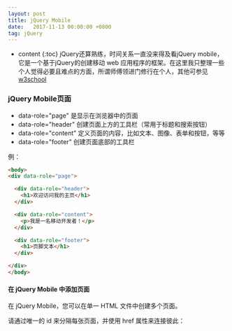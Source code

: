 ```yaml
---
layout: post
title: jQuery Mobile
date:   2017-11-13 00:00:00 +0800
tag: jQuery
---
```

* content
{:toc}
jQuery还算熟练，时间关系一直没来得及看jQuery mobile，它是一个基于jQuery的创建移动 web 应用程序的框架。在这里我只整理一些个人觉得必要且难点的方面，所谓师傅领进门修行在个人，其他可参见[w3school](http://www.w3school.com.cn/jquerymobile/index.asp)
<!-- more -->

### jQuery Mobile页面

+ data-role="page" 是显示在浏览器中的页面
+ data-role="header" 创建页面上方的工具栏（常用于标题和搜索按钮）
+ data-role="content" 定义页面的内容，比如文本、图像、表单和按钮，等等
+ data-role="footer" 创建页面底部的工具栏

例：

```html
<body>
<div data-role="page">

  <div data-role="header">
    <h1>欢迎访问我的主页</h1>
  </div>

  <div data-role="content">
    <p>我是一名移动开发者！</p>
  </div>

  <div data-role="footer">
    <h1>页脚文本</h1>
  </div>

</div>
</body>
```


#### 在 jQuery Mobile 中添加页面

在 jQuery Mobile，您可以在单一 HTML 文件中创建多个页面。

请通过唯一的 id 来分隔每张页面，并使用 href 属性来连接彼此：




